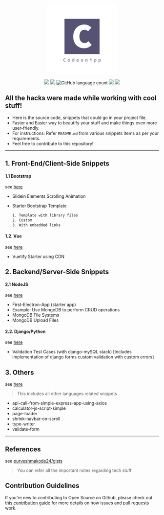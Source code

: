 <p align="center" ><a href="https://github.com/purveshmakode24/snippets" target="_blank" rel="noopener noreferrer"><img width="230" src="assets/logo/codesnipp-logo.png" alt="system monitor logo"></a></p>

<p align="center">
<a href="https://github.com/purveshmakode24/Codesnipp"><img src="https://badges.frapsoft.com/os/v2/open-source.svg?v=103"></a> 	
<img src="https://img.shields.io/badge/first%20contributors-welcome-green?style=flat-square">
<img alt="GitHub language count" src="https://img.shields.io/github/languages/count/purveshmakode24/codesnipp?label=languages&style=flat-square">	
<a href="https://github.com/purveshmakode24/Codesnipp/graphs/contributors"><img src="https://img.shields.io/github/contributors/purveshmakode24/Codesnipp?color=important&style=flat-square"></a>
<a href="https://github.com/purveshmakode24/Codesnipp/blob/master/LICENSE"><img src="https://img.shields.io/github/license/purveshmakode24/codesnipp?style=flat-square"></a>  
</p>  

<h2>All the hacks were made while working with cool stuff!</h2>

- Here is the source code, snippets that could go in your project file.
- Faster and Easier way to beautify your stuff and make things even more user-friendly.
- For instructions: Refer `README.md` from various snippets items as per your requirements. 
- Feel free to contribute to this repository!

---

## 1. Front-End/Client-Side Snippets
 
#### 1.1 Bootstrap

see [here](https://github.com/purveshmakode24/Codesnipp/tree/master/1.%20Frontend/1.1.%20Bootstrap)

- Slidein Elements Scrolling Animation

- Starter Bootstrap Template

      1. Template with library files
      2. Custom
      3. With embedded links

#### 1.2. Vue

see [here](https://github.com/purveshmakode24/Codesnipp/tree/master/1.%20Frontend/1.2.%20Vue/Vuetify%20Starter%20using%20CDN)

- Vuetify Starter using CDN


## 2. Backend/Server-Side Snippets

#### 2.1 NodeJS

see [here](https://github.com/purveshmakode24/Codesnipp/tree/master/2.%20Backend/2.1.%20NodeJS)

* First-Electron-App (starter app)  
* Example: Use MongoDB to perform CRUD operations
* MongoDB File Systems
* MongoDB Upload Files

#### 2.2. Django/Python

see [here](https://github.com/purveshmakode24/Codesnipp/tree/master/2.%20Backend/2.2.%20Django)

- Validation Test Cases (with django-mySQL stack) [Includes implementation of django forms custom validation with custom errors]


## 3. Others

see [here](https://github.com/purveshmakode24/Codesnipp/tree/master/3.%20Others)

> This includes all other languages related snippets

- api-call-from-simple-express-app-using-axios
- calculator-js-script-simple
- page-loader
- shrink-navbar-on-scroll
- type-writer
- validate-form

---

<h2>References</h2>

see [purveshmakode24/gists](https://github.com/purveshmakode24/git-inst)

> You can refer all the important notes regarding tech stuff

<h2>Contribution Guidelines</h2>

If you're new to contributing to Open Source on Github, please check out [this contribution guide](https://opensource.guide/how-to-contribute/) for more details on how issues and pull requests work.
